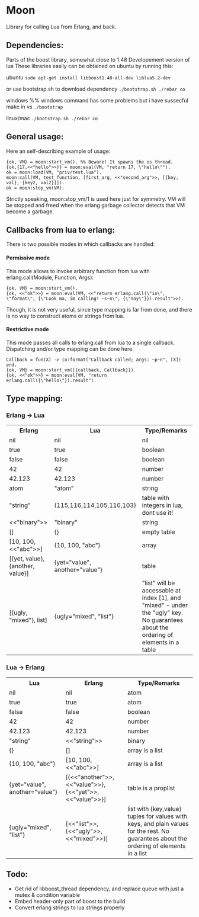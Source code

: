 # Moon

Library for calling Lua from Erlang, and back.

## Dependencies:

Parts of the boost library, somewhat close to 1.48
Developement version of lua
These libraries easily can be obtained on ubuntu by running this:

ubuntu
`
sudo apt-get install libboost1.48-all-dev liblua5.2-dev
`

or use bootstrap.sh to download dependency
`
  ./bootstrap.sh
  ./rebar co
`

windows
%% windows command has some problems but i have sussecful make in vs
`
./bootstrap
`

linux/mac
`
./bootstrap.sh
./rebar co
`

## General usage:

Here an self-describing example of usage:

    {ok, VM} = moon:start_vm(). %% Beware! It spawns the os thread.
    {ok,{17,<<"hello">>}} = moon:eval(VM, "return 17, \"hello\"").
    ok = moon:load(VM, "priv/test.lua").
    moon:call(VM, test_function, [first_arg, <<"second_arg">>, [{key, val}, {key2, val2}]]).
    ok = moon:stop_vm(VM).

Strictly speaking, moon:stop_vm/1 is used here just for symmetry.
VM will be stopped and freed when the erlang garbage collector detects that VM become a garbage.

## Callbacks from lua to erlang:

There is two possible modes in which callbacks are handled:

#### Permissive mode
This mode allows to invoke arbitrary function from lua with erlang.call(Module, Function, Args):

    {ok, VM} = moon:start_vm().
    {ok, <<"ok">>} = moon:eval(VM, <<"return erlang.call(\"io\", \"format\", {\"Look ma, im calling! ~s~n\", {\"Yay\"}}).result">>).

Though, it is not very useful, since type mapping is far from done, and there is no way to construct atoms or strings from lua.

#### Restrictive mode
This mode passes all calls to erlang.call from lua to a single callback.
Dispatching and/or type mapping can be done here.

    Callback = fun(X) -> io:format("Callback called; args: ~p~n", [X]) end.
    {ok, VM} = moon:start_vm([{callback, Callback}]).
    {ok, <<"ok">>} = moon:eval(VM, "return erlang.call({\"hello\"}).result").

## Type mapping:

### Erlang -> Lua

<table>
  <tr>
    <th>Erlang</th>
    <th>Lua</th>
    <th>Type/Remarks</th>
  </tr>
  <tr>
    <td>nil</td>
    <td>nil</td>
    <td>nil</td>
  </tr>
  <tr>
    <td>true</td>
    <td>true</td>
    <td>boolean</td>
  </tr>
  <tr>
    <td>false</td>
    <td>false</td>
    <td>boolean</td>
  </tr>
  <tr>
    <td>42</td>
    <td>42</td>
    <td>number</td>
  </tr>
  <tr>
    <td>42.123</td>
    <td>42.123</td>
    <td>number</td>
  </tr>
  <tr>
    <td>atom</td>
    <td>"atom"</td>
    <td>string</td>
  </tr>
  <tr>
    <td>"string"</td>
    <td>{115,116,114,105,110,103}</td>
    <td>table with integers in lua, dont use it!</td>
  </tr>
  <tr>
    <td>&lt;&lt;"binary"&gt;&gt;</td>
    <td>"binary"</td>
    <td>string</td>
  </tr>
  <tr>
    <td>[]</td>
    <td>{}</td>
    <td>empty table</td>
  </tr>
  <tr>
    <td>[10, 100, &lt;&lt;"abc"&gt;&gt;]</td>
    <td>{10, 100, "abc"}</td>
    <td>array</td>
  </tr>
  <tr>
    <td>[{yet, value}, {another, value}]</td>
    <td>{yet="value", another="value"}</td>
    <td>table</td>
  </tr>
  <tr>
    <td>[{ugly, "mixed"}, list]</td>
    <td>{ugly="mixed", "list"}</td>
    <td>"list" will be accessable at index [1], and "mixed" - under the "ugly" key. No guarantees about the ordering of elements in a table</td>
  </tr>
</table>

### Lua -> Erlang

<table>
  <tr>
    <th>Lua</th>
    <th>Erlang</th>
    <th>Type/Remarks</th>
  </tr>
  <tr>
    <td>nil</td>
    <td>nil</td>
    <td>atom</td>
  </tr>
  <tr>
    <td>true</td>
    <td>true</td>
    <td>atom</td>
  </tr>
  <tr>
    <td>false</td>
    <td>false</td>
    <td>boolean</td>
  </tr>
  <tr>
    <td>42</td>
    <td>42</td>
    <td>number</td>
  </tr>
  <tr>
    <td>42.123</td>
    <td>42.123</td>
    <td>number</td>
  </tr>
  <tr>
    <td>"string"</td>
    <td>&lt;&lt;"string"&gt;&gt;</td>
    <td>binary</td>
  </tr>
  <tr>
    <td>{}</td>
    <td>[]</td>
    <td>array is a list</td>
  </tr>
  <tr>
    <td>{10, 100, "abc"}</td>
    <td>[10, 100, &lt;&lt;"abc"&gt;&gt;]</td>
    <td>array is a list</td>
  </tr>
  <tr>
    <td>{yet="value", another="value"}</td>
    <td>[{&lt;&lt;"another"&gt;&gt;, &lt;&lt;"value"&gt;&gt;}, {&lt;&lt;"yet"&gt;&gt;, &lt;&lt;"value"&gt;&gt;}]</td>
    <td>table is a proplist</td>
  </tr>
  <tr>
    <td>{ugly="mixed", "list"}</td>
    <td>[&lt;&lt;"list"&gt;&gt;, {&lt;&lt;"ugly"&gt;&gt;, &lt;&lt;"mixed"&gt;&gt;}]</td>
    <td>list with {key,value} tuples for values with keys, and plain values for the rest. No guarantees about the ordering of elements in a list</td>
  </tr>
</table>


## Todo:
* Get rid of libboost_thread dependency, and replace queue with just a mutex & condition variable
* Embed header-only part of boost to the build
* Convert erlang strings to lua strings properly
